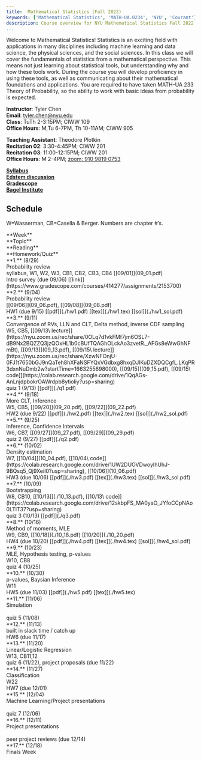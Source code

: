 ```yaml
---
title:  Mathematical Statistics (Fall 2022)
keywords: ['Mathematical Statistics', 'MATH-UA.0234', 'NYU', 'Courant']
description: Course overview for NYU Mathematical Statistics Fall 2022
...
```


Welcome to Mathematical Statistics! 
Statistics is an exciting field with applications in many disciplines including machine learning and data science, the physical sciences, and the social sciences. 
In this class we will cover the fundamentals of statistics from a mathematical perspective.
This means not just learning about statistical tools, but understanding why and how these tools work. 
During the course you will develop proficiency in using these tools, as well as communicating about their mathematical foundations and applications.
You are required to have taken MATH-UA 233 Theory of Probability, so the ability to work with basic ideas from probability is expected.


**Instructor**: Tyler Chen  
**Email**: tyler.chen@nyu.edu  
**Class**: TuTh 2-3:15PM; CIWW 109  
**Office Hours**: M,Tu 6-7PM, Th 10-11AM; CIWW 905  


**Teaching Assistant**: Theodore Plotkin  
**Recitation 02**: 3:30-4:45PM; CIWW 201  
**Recitation 03**: 11:00-12:15PM; CIWW 201  
**Office Hours**: M 2-4PM; [zoom: 910 9819 0753](https://nyu.zoom.us/j/91098190753)


[**Syllabus**](./syllabus.html)  
[**Edstem discussion**](https://edstem.org/us/courses/24656/discussion/)  
[**Gradescope**](https://www.gradescope.com/courses/414277)  
[**Bagel Institute**](https://bagel.institute)

## Schedule


W=Wasserman, CB=Casella & Berger. Numbers are chapter #’s.

<div class="schedule-container">

<div class="week weektitle">
<div class="label">**Week**</div>
<div class="topic">**Topic**</div>
<div class="reading">**Reading**</div>
<div class="hw">**Homework/Quiz**</div>
</div>


<div class="week">
<div class="label">**1.** (8/29)</div>
<div class="topic">Probability review</div>
<div class="reading">syllabus, W1, W2, W3, CB1, CB2, CB3, CB4 [[09/01]](09_01.pdf)</div>
<div class="hw">Intro survey (due 09/06) [[link]](https://www.gradescope.com/courses/414277/assignments/2153700)</div>
</div>


<div class="week">
<div class="label">**2.** (9/04)</div>
<div class="topic">Probability review</div>
<div class="reading">[[09/06]](09_06.pdf), [[09/08]](09_08.pdf)</div>
<div class="hw">HW1 (due 9/15) [[pdf]](./hw1.pdf) [[tex]](./hw1.tex) [[sol]](./hw1_sol.pdf)</div>
</div>


<div class="week">
<div class="label">**3.** (9/11)</div>
<div class="topic">Convergence of RVs, LLN and CLT, Delta method, inverse CDF sampling</div>
<div class="reading">W5, CB5, [[09/13\ lecture]](https://nyu.zoom.us/rec/share/0OLq7d1vkFMf7jm6OSL7-dB9Nx2BQZZQ3jzQOxHL1b0cBUfTQAGhOLckAo3zvetR._AFGs8eWwGhNFmBt), [[09/13]](09_13.pdf), [[09/15\ lecture]](https://nyu.zoom.us/rec/share/XzwNFOnjU-0FJ1t7650bGJ9nQaTeh8hXFaNSFYQxVGdbxg8hxqDJlKuDZXDQCgfL.LKqPR3dxnNuDmb2w?startTime=1663255698000), [[09/15]](09_15.pdf), [[09/15\ code]](https://colab.research.google.com/drive/1QqAGs-AnLnjdpbokrOAWrdpb8ytioliy?usp=sharing)</div>
<div class="hw">quiz 1 (9/13) [[pdf]](./q1.pdf)</div>
</div>


<div class="week">
<div class="label">**4.** (9/18)</div>
<div class="topic">More CLT, Inference</div>
<div class="reading">W5, CB5, [[09/20]](09_20.pdf), [[09/22]](09_22.pdf)</div>
<div class="hw">HW2 (due 9/22) [[pdf]](./hw2.pdf) [[tex]](./hw2.tex) [[sol]](./hw2_sol.pdf)</div>
</div>


<div class="week">
<div class="label">**5.** (9/25)</div>
<div class="topic">Inference, Confidence Intervals</div>
<div class="reading">W6, CB7, [[09/27]](09_27.pdf), [[09/29]](09_29.pdf)</div>
<div class="hw">quiz 2 (9/27) [[pdf]](./q2.pdf)</div>
</div>


<div class="week">
<div class="label">**6.** (10/02)</div>
<div class="topic">Density estimation</div>
<div class="reading">W7, [[10/04]](10_04.pdf), [[10/04\ code]](https://colab.research.google.com/drive/1UW2DUOVDwoyIhUhJ-9BQsq5_Qj9XeiI0?usp=sharing), [[10/06]](10_06.pdf)</div>
<div class="hw">HW3 (due 10/06) [[pdf]](./hw3.pdf) [[tex]](./hw3.tex) [[sol]](./hw3_sol.pdf)</div>
</div>


<div class="week">
<div class="label">**7.** (10/09)</div>
<div class="topic">Bootstrapping</div>
<div class="reading">W8, CB10,  [[10/13]](./10_13.pdf), [[10/13\ code]](https://colab.research.google.com/drive/12skbpFS_MA0yaO_JYfoCCpNAo0LTiT37?usp=sharing)</div>
<div class="hw">quiz 3 (10/13) [[pdf]](./q3.pdf)</div>
</div>


<div class="week">
<div class="label">**8.** (10/16)</div>
<div class="topic">Method of moments, MLE</div>
<div class="reading">W9, CB9, [[10/18]](./10_18.pdf) [[10/20]](./10_20.pdf)</div>
<div class="hw">HW4 (due 10/20) [[pdf]](./hw4.pdf) [[tex]](./hw4.tex) [[sol]](./hw4_sol.pdf)</div>
</div>


<div class="week current">
<div class="label">**9.** (10/23)</div>
<div class="topic">MLE, Hypothesis testing, p-values</div>
<div class="reading">W10, CB8</div>
<div class="hw">quiz 4 (10/25)</div>
</div>


<div class="week">
<div class="label">**10.** (10/30)</div>
<div class="topic">p-values, Baysian Inference</div>
<div class="reading">W11</div>

<div class="hw">HW5 (due 11/03) [[pdf]](./hw5.pdf) [[tex]](./hw5.tex)</div>
</div>


<div class="week">
<div class="label">**11.** (11/06)</div>
<div class="topic">Simulation</div>
<div class="reading">&nbsp;</div>
<div class="hw">quiz 5 (11/08)</div>
</div>


<div class="week">
<div class="label">**12.** (11/13)</div>
<div class="topic">built in slack time / catch up</div>
<div class="reading"></div>
<div class="hw">HW6 (due 11/17)</div>
</div>


<div class="week">
<div class="label">**13.** (11/20)</div>
<div class="topic">Linear/Logistic Regression</div>
<div class="reading">W13, CB11,12</div>
<div class="hw">quiz 6 (11/22), project proposals (due 11/22)</div>
</div>


<div class="week">
<div class="label">**14.** (11/27)</div>
<div class="topic">Classification</div>
<div class="reading">W22</div>
<div class="hw">HW7 (due 12/01)</div>
</div>


<div class="week">
<div class="label">**15.** (12/04)</div>
<div class="topic">Machine Learning/Project presentations</div>
<div class="reading">&nbsp;</div>
<div class="hw">quiz 7 (12/06)</div>
</div>


<div class="week">
<div class="label">**16.** (12/11)</div>
<div class="topic">Project presentations</div>
<div class="reading">&nbsp;</div>
<div class="hw">peer project reviews (due 12/14)</div>
</div>


<div class="week">
<div class="label">**17.** (12/18)</div>
<div class="topic">Finals Week</div>
<div class="reading"></div>
<div class="hw"></div>
</div>

</div>
  
